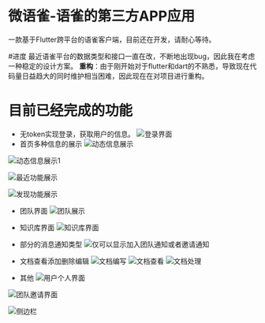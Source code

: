 # 微语雀-语雀的第三方APP应用
一款基于Flutter跨平台的语雀客户端，目前还在开发，请耐心等待。

#进度
最近语雀平台的数据类型和接口一直在改，不断地出现bug，因此我在考虑一种稳定的设计方案。
**重构**：由于刚开始对于flutter和dart的不熟悉，导致现在代码量日益趋大的同时维护相当困难，因此现在在对项目进行重构。

# 目前已经完成的功能
- 无token实现登录，获取用户的信息。
![登录界面](https://upload-images.jianshu.io/upload_images/7248113-938683e0d08c0b51.png?imageMogr2/auto-orient/strip%7CimageView2/2/w/1240)
- 首页多种信息的展示
![动态信息展示](https://upload-images.jianshu.io/upload_images/7248113-ef332e4d7a1868f8.png?imageMogr2/auto-orient/strip%7CimageView2/2/w/1240)

![动态信息展示1](https://upload-images.jianshu.io/upload_images/7248113-16f68e35e49cbfb5.png?imageMogr2/auto-orient/strip%7CimageView2/2/w/1240)

![最近功能展示](https://upload-images.jianshu.io/upload_images/7248113-b650ee1bd57cd8bd.png?imageMogr2/auto-orient/strip%7CimageView2/2/w/1240)

![发现功能展示](https://upload-images.jianshu.io/upload_images/7248113-5943aac4e751d353.png?imageMogr2/auto-orient/strip%7CimageView2/2/w/1240)

- 团队界面
![团队展示](https://upload-images.jianshu.io/upload_images/7248113-ce1c77071d4350b8.png?imageMogr2/auto-orient/strip%7CimageView2/2/w/1240)

- 知识库界面
![知识库界面](https://upload-images.jianshu.io/upload_images/7248113-9f3cfd1a3659774d.png?imageMogr2/auto-orient/strip%7CimageView2/2/w/1240)

- 部分的消息通知类型
![仅可以显示加入团队通知或者邀请通知](https://upload-images.jianshu.io/upload_images/7248113-fab91bb1c35ecc77.png?imageMogr2/auto-orient/strip%7CimageView2/2/w/1240)

- 文档查看添加删除编辑
![文档编写](https://upload-images.jianshu.io/upload_images/7248113-8d52f98feacae6b1.png?imageMogr2/auto-orient/strip%7CimageView2/2/w/1240)
![文档查看](https://upload-images.jianshu.io/upload_images/7248113-4bd093b54360a95a.png?imageMogr2/auto-orient/strip%7CimageView2/2/w/1240)
![文档处理](https://upload-images.jianshu.io/upload_images/7248113-d868afdbe6faa978.png?imageMogr2/auto-orient/strip%7CimageView2/2/w/1240)

- 其他
![用户个人界面](https://upload-images.jianshu.io/upload_images/7248113-a5f7a6db9674ce13.png?imageMogr2/auto-orient/strip%7CimageView2/2/w/1240)

![团队邀请界面](https://upload-images.jianshu.io/upload_images/7248113-17f2567b45616bc6.png?imageMogr2/auto-orient/strip%7CimageView2/2/w/1240)

![侧边栏](https://upload-images.jianshu.io/upload_images/7248113-bafb56ec9ae5447f.png?imageMogr2/auto-orient/strip%7CimageView2/2/w/1240)



